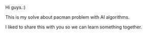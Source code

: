Hi guys.:)


This is my solve about pacman problem with AI algorithms.


I liked to share this with you so we can learn something together.
